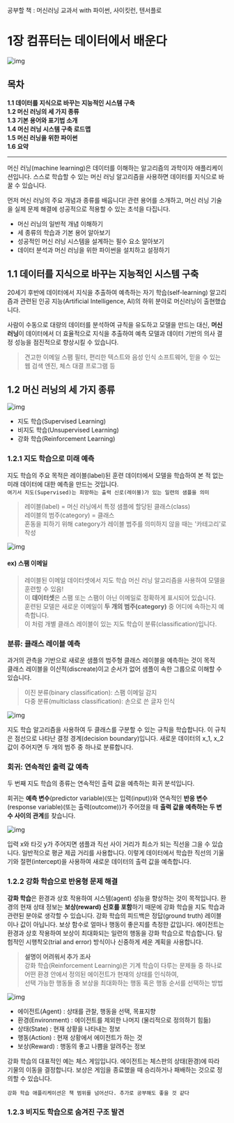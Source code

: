 공부할 책 : 머신러닝 교과서 with 파이썬, 사이킷런, 텐서플로

# 1장 컴퓨터는 데이터에서 배운다

![img](./img/cover.PNG)  

## 목차
**1.1 데이터를 지식으로 바꾸는 지능적인 시스템 구축**  
**1.2 머신 러닝의 세 가지 종류**  
**1.3 기본 용어와 표기법 소개**  
**1.4 머신 러닝 시스템 구축 로드맵**  
**1.5 머신 러닝을 위한 파이썬**  
**1.6 요약**  

---

머신 러닝(machine learning)은 데이터를 이해하는 알고리즘의 과학이자 애플리케이션입니다. 
스스로 학습할 수 있는 머신 러닝 알고리즘을 사용하면 데이터를 지식으로 바꿀 수 있습니다. 

먼저 머신 러닝의 주요 개념과 종류를 배웁니다! 관련 용어를 소개하고, 
머신 러닝 기술을 실제 문제 해결에 성공적으로 적용할 수 있는 초석을 다집니다.

- 머신 러닝의 일반적 개념 이해하기
- 세 종류의 학습과 기본 용어 알아보기
- 성공적인 머신 러닝 시스템을 설계하는  필수 요소 알아보기
- 데이터 분석과 머신 러닝을 위한 파이썬을 설치하고 설정하기

## 1.1 데이터를 지식으로 바꾸는 지능적인 시스템 구축

20세기 후반에 데이터에서 지식을 추출하여 예측하는 자기 학습(self-learning) 알고리즘과 관련된 
인공 지능(Artificial Intelligence, AI)의 하위 분야로 머신러닝이 출현했습니다.

사람이 수동으로 대량의 데이터를 분석하여 규칙을 유도하고 모델을 만드는 대신,
**머신 러닝**이 데이터에서 더 효율적으로 지식을 추출하여 예측 모델과 데이터 기반의 의사 결정 성능을
점진적으로 향상시킬 수 있습니다.
> 견고한 이메일 스팸 필터, 편리한 텍스트와 음성 인식 소프트웨어, 믿을 수 있는 웹 검색 엔진, 체스 대결 프로그램 등

## 1.2 머신 러닝의 세 가지 종류

![img](./img/ml-3class.png)  

- 지도 학습(Supervised Learning)  
- 비지도 학습(Unsupervised Learning)  
- 강화 학습(Reinforcement Learning)  

### 1.2.1 지도 학습으로 미래 예측
지도 학습의 주요 목적은 레이블(label)된 훈련 데이터에서 모델을 학습하여 본 적 없는 미래 데이터에 대한 예측을 만드는 것입니다.  
`여기서 지도(Supervised)는 희망하는 출력 신로(레이블)가 있는 일련의 샘플을 의미`

> 레이블(label) = 머신 러닝에서 특정 샘플에 할당된 클래스(class)  
> 레이블의 범주(category) = 클래스  
> 혼동을 피하기 위해 category가 레이블 범주를 의미하지 않을 때는 '카테고리'로 작성  

![img](./img/supervised.png)  

#### ex) 스팸 이메일
> 레이블된 이메일 데이터셋에서 지도 학습 머신 러닝 알고리즘을 사용하여 모델을 훈련할 수 있음!  
이 **데이터셋**은 스팸 또는 스팸이 아닌 이메일로 정확하게 표시되어 있습니다.  
훈련된 모델은 새로운 이메일이 **두 개의 범주(category)** 중 어디에 속하는지 예측합니다.  
이 처럼 개별 클래스 레이블이 있는 지도 학습이 분류(classification)입니다.  

### 분류: 클래스 레이블 예측
과거의 관측을 기반으로 새로운 샘플의 범주형 클래스 레이블을 예측하는 것이 목적  
클래스 레이블을 이산적(discreate)이고 순서가 없어 샘플이 속한 그룹으로 이해할 수 있습니다.  
> 이진 분류(binary classification): 스팸 이메일 감지  
> 다중 분류(multiclass classification): 손으로 쓴 글자 인식

![img](./img/classification.jpg)  

지도 학습 알고리즘을 사용하여 두 클래스를 구분할 수 있는 규칙을 학습합니다. 
이 규칙은 점선으로 나타난 결정 경계(decision boundary)입니다. 
새로운 데이터의 x_1, x_2 값이 주어지면 두 개의 범주 중 하나로 분류합니다.

### 회귀: 연속적인 출력 값 예측

두 번째 지도 학습의 종류는 연속적인 출력 값을 예측하는 회귀 분석입니다.  

회귀는 **예측 변수**(predictor variable)(또는 입력(input))와 연속적인 **반응 변수**(response variable)(또는 출력(outcome))가 
주어졌을 때 **출력 값을 예측하는 두 변수 사이의 관계**를 찾습니다.

![img](./img/regression.jpg)  

입력 x와 타깃 y가 주어지면 샘플과 직선 사이 거리가 최소가 되는 직선을 그을 수 있습니다. 
일반적으로 평균 제곱 거리를 사용합니다. 이렇게 데이터에서 학습한 직선의 기울기와 절편(intercept)을 사용하여 
새로운 데이터의 출력 값을 예측합니다.

### 1.2.2 강화 학습으로 반응형 문제 해결
**강화 학습**은 환경과 상호 작용하여 시스템(agent) 성능을 향상하는 것이 목적입니다. 
환경의 현재 상태 정보는 **보상(reward) 신호를 포함**하기 때문에 강화 학습을 지도 학습과 관련된 분야로 생각할 수 있습니다. 
강화 학습의 피드백은 정답(ground truth) 레이블이나 값이 아닙니다. 보상 함수로 얼마나 행동이 좋은지를 측정한 값입니다. 
에이전트는 환경과 상호 작용하여 보상이 최대화되는 일련의 행동을 강화 학습으로 학습합니다.
탐험적인 시행착오(trial and error) 방식이나 신중하게 세운 계획을 사용합니다.

> **설명이 어려워서 추가 조사**  
> 강화 학습(Reinforcement Learning)은 기계 학습이 다루는 문제들 중 하나로   
> 어떤 환경 안에서 정의된 에이전트가 현재의 상태를 인식하여,  
> 선택 가능한 행동들 중 보상을 최대화하는 행동 혹은 행동 순서를 선택하는 방법  

![img](./img/reinforcement.png)  

- 에이전트(Agent) : 상태를 관찰, 행동을 선택, 목표지향
- 환경(Environment) : 에이전트를 제외한 나머지 (물리적으로 정의하기 힘듦)
- 상태(State) : 현재 상황을 나타내는 정보
- 행동(Action) : 현재 상황에서 에이전트가 하는 것
- 보상(Reward) : 행동의 좋고 나쁨을 알려주는 정보

강화 학습의 대표적인 예는 체스 게임입니다. 에이전트는 체스판의 상태(환경)에 따라 기물의 이동을 결정합니다. 
보상은 게임을 종료했을 때 승리하거나 패배하는 것으로 정의할 수 있습니다.

`강화 학습 애플리케이션은 책 범위를 넘어선다. 추가로 공부해도 좋을 것 같다`

### 1.2.3 비지도 학습으로 숨겨진 구조 발견


